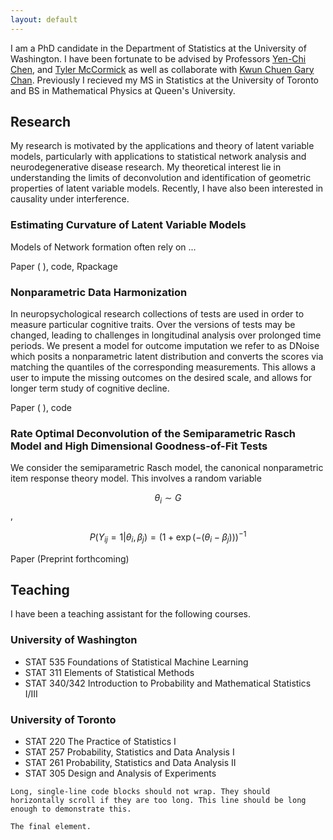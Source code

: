 ```yaml
---
layout: default
---
```


I am a PhD candidate in the Department of Statistics at the University of Washington.  I have been fortunate to be advised by Professors [Yen-Chi Chen](http://faculty.washington.edu/yenchic/), and [Tyler McCormick](https://thmccormick.github.io/) as well as collaborate with [Kwun Chuen Gary Chan](http://faculty.washington.edu/kcgchan/).  Previously I recieved my MS in Statistics at the University of Toronto and BS in Mathematical Physics at Queen's University. 

## Research 

My research is motivated by the applications and theory of latent variable models, particularly with applications to statistical network analysis and neurodegenerative disease research.  My theoretical interest lie in understanding the limits of deconvolution and identification of geometric properties of latent variable models.  Recently, I have also been interested in causality under interference. 

### Estimating Curvature of Latent Variable Models 
Models of Network formation often rely on ...

Paper \( \), code, Rpackage

### Nonparametric Data Harmonization 
In neuropsychological research collections of tests are used in order to measure particular cognitive traits.  Over the versions of tests may be changed, leading to challenges in longitudinal analysis over prolonged time periods.  We present a model for outcome imputation we refer to as DNoise which posits a nonparametric latent distribution and converts the scores via matching the quantiles of the corresponding measurements.  This allows a user to impute the missing outcomes on the desired scale, and allows for longer term study of cognitive decline. 

Paper \( \), code

### Rate Optimal Deconvolution of the Semiparametric Rasch Model and High Dimensional Goodness-of-Fit Tests
We consider the semiparametric Rasch model, the canonical nonparametric item response theory model. This involves a random variable 


$$ \theta_i \sim G $$, 

$$ P(Y_{ij} = 1|\theta_i, \beta_j) = (1 + \exp(-(\theta_i - \beta_j)))^{-1} $$

Paper \(Preprint forthcoming\)


## Teaching
I have been a teaching assistant for the following courses.  
### University of Washington
*   STAT 535 Foundations of Statistical Machine Learning
*   STAT 311 Elements of Statistical Methods
*   STAT 340/342 Introduction to Probability and Mathematical Statistics I/III 

### University of Toronto 
*   STAT 220 The Practice of Statistics I
*   STAT 257 Probability, Statistics and Data Analysis I
*   STAT 261 Probability, Statistics and Data Analysis II 
*   STAT 305 Design and Analysis of Experiments





```
Long, single-line code blocks should not wrap. They should horizontally scroll if they are too long. This line should be long enough to demonstrate this.
```

```
The final element.
```
